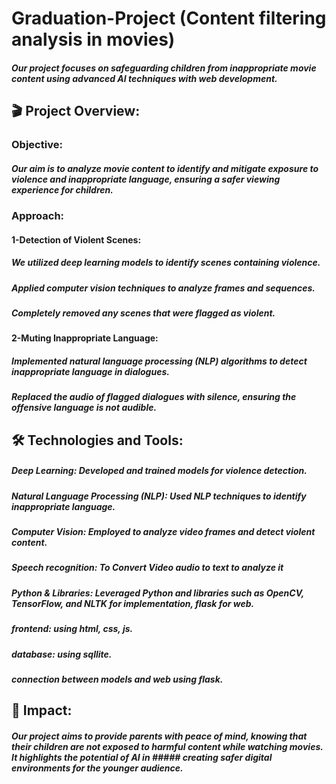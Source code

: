 # Graduation-Project (Content filtering analysis in movies)
##### Our project focuses on safeguarding children from inappropriate movie content using advanced AI techniques with web development. 

## 🎬 Project Overview:
### Objective:
##### Our aim is to analyze movie content to identify and mitigate exposure to violence and inappropriate language, ensuring a safer viewing experience for children.

### Approach:

#### 1-Detection of Violent Scenes:

##### We utilized deep learning models to identify scenes containing violence.
##### Applied computer vision techniques to analyze frames and sequences.
##### Completely removed any scenes that were flagged as violent.

#### 2-Muting Inappropriate Language:

##### Implemented natural language processing (NLP) algorithms to detect inappropriate language in dialogues.
##### Replaced the audio of flagged dialogues with silence, ensuring the offensive language is not audible.

## 🛠️ Technologies and Tools:

##### Deep Learning: Developed and trained models for violence detection.
##### Natural Language Processing (NLP): Used NLP techniques to identify inappropriate language.
##### Computer Vision: Employed to analyze video frames and detect violent content.
##### Speech recognition: To Convert Video audio to text to analyze it
##### Python & Libraries: Leveraged Python and libraries such as OpenCV, TensorFlow, and NLTK for implementation, flask for web.
##### frontend: using html, css, js.
##### database: using sqllite.
##### connection between models and web using flask.

## 🌟 Impact:

##### Our project aims to provide parents with peace of mind, knowing that their children are not exposed to harmful content while watching movies. It highlights the potential of AI in ##### creating safer digital environments for the younger audience.
